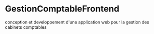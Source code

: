 # GestionComptableFrontend
conception et developpement d'une application web pour la gestion des cabinets comptables

